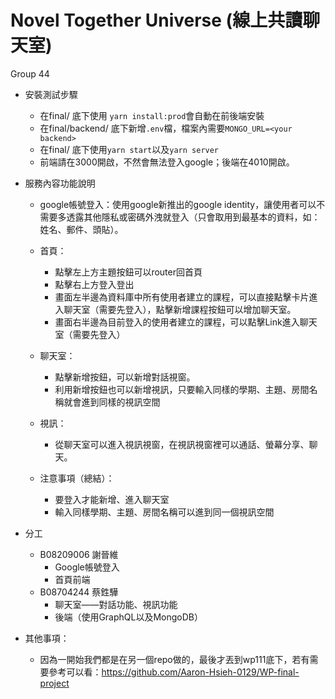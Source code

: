 # Novel Together Universe (線上共讀聊天室) 

Group 44

* 安裝測試步驟
  * 在final/ 底下使用 `yarn install:prod`會自動在前後端安裝
  * 在final/backend/ 底下新增`.env`檔，檔案內需要`MONGO_URL=<your backend>`
  * 在final/ 底下使用`yarn start`以及`yarn server`
  * 前端請在3000開啟，不然會無法登入google；後端在4010開啟。

* 服務內容功能說明
  * google帳號登入：使用google新推出的google identity，讓使用者可以不需要多透露其他隱私或密碼外洩就登入（只會取用到最基本的資料，如：姓名、郵件、頭貼）。
  * 首頁：
    * 點擊左上方主題按鈕可以router回首頁
    * 點擊右上方登入登出
    * 畫面左半邊為資料庫中所有使用者建立的課程，可以直接點擊卡片進入聊天室（需要先登入），點擊新增課程按鈕可以增加聊天室。
    * 畫面右半邊為目前登入的使用者建立的課程，可以點擊Link進入聊天室（需要先登入）

  * 聊天室：
    * 點擊新增按鈕，可以新增對話視窗。
    * 利用新增按鈕也可以新增視訊，只要輸入同樣的學期、主題、房間名稱就會進到同樣的視訊空間
  
  * 視訊：
    * 從聊天室可以進入視訊視窗，在視訊視窗裡可以通話、螢幕分享、聊天。

  * 注意事項（總結）：
    * 要登入才能新增、進入聊天室
    * 輸入同樣學期、主題、房間名稱可以進到同一個視訊空間

* 分工
  * B08209006 謝晉維
    * Google帳號登入
    * 首頁前端
  * B08704244 蔡鉎驊
    * 聊天室——對話功能、視訊功能
    * 後端（使用GraphQL以及MongoDB）

* 其他事項：
  * 因為一開始我們都是在另一個repo做的，最後才丟到wp111底下，若有需要參考可以看：<https://github.com/Aaron-Hsieh-0129/WP-final-project>
  